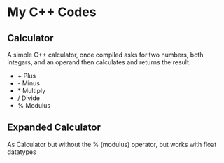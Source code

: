 # My C++ Codes

## Calculator

A simple C++ calculator, once compiled asks for two numbers, both integars, and an operand then calculates and returns the result.

- \+ Plus
- \- Minus
- \* Multiply
- / Divide
- % Modulus

## Expanded Calculator

As Calculator but without the % (modulus) operator, but works with float datatypes